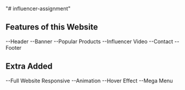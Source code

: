 "# influencer-assignment" 
## Features of this Website
--Header
--Banner
--Popular Products
--Influencer Video
--Contact 
--Footer

## Extra Added
--Full Website Responsive
--Animation
--Hover Effect
--Mega Menu
